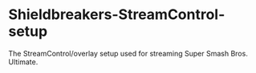 # Shieldbreakers-StreamControl-setup
The StreamControl/overlay setup used for streaming Super Smash Bros. Ultimate.
